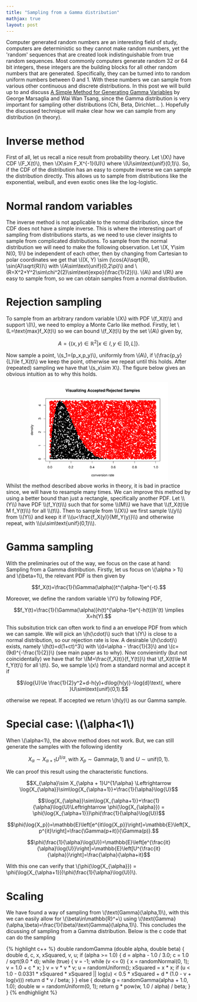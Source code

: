 ```yaml
---
title: "Sampling from a Gamma distribution"
mathjax: true
layout: post
---
```


Computer generated random numbers are an interesting field of study, computers are deterministic so they cannot make random numbers, yet the 'random' sequences that are created look indistinguishable from true random sequences. Most commonly computers generate random 32 or 64 bit integers, these integers are the building blocks for all other random numbers that are generated. Specifically, they can be turned into to random uniform numbers between 0 and 1. With these numbers we can sample from various other continuous and discrete distributions.
In this post we will build up to and discuss [A Simple Method for Generating Gamma Variables](https://dl.acm.org/doi/pdf/10.1145/358407.358414) by George Marsaglia and Wai Wan Tsang, since the Gamma distribution is very important for sampling other distributions (Chi, Beta, Dirichlet... ). Hopefully the discussed technique will make clear how we can sample from any distribution (in theory).

# Inverse method
First of all, let us recall a nice result from probability theory. Let \\(X\\) have CDF \\(F_X(t)\\), then \\(X\sim F_X^{-1}(U)\\) where \\(U\sim\text{unif}(0,1)\\). So, if the CDF of the distribution has an easy to compute inverse we can sample the distribution directly. This allows us to sample from distributions like the exponential, weibull, and even exotic ones like the log-logistic.

# Normal random variables
The inverse method is not applicable to the normal distribution, since the CDF does not have a simple inverse. This is where the interesting part of sampling from distributions starts, as we need to use clever insights to sample from complicated distributions. To sample from the normal distribution we will need to make the following observation. Let \\(X, Y\sim N(0, 1)\\) be independent of each other, then by changing from Cartesian to polar coordinates we get that \\((X, Y) \sim (\cos(A)\sqrt{R}, \sin(A)\sqrt{R})\\) with \\(A\sim\text{unif}(0,2\pi)\\) and \\(R=X^2+Y^2\sim\chi^2(2)\sim\text{expo}(\frac{1}{2})\\). \\(A\\) and \\(R\\) are easy to sample from, so we can obtain samples from a normal distribution.

# Rejection sampling
To sample from an arbitrary random variable \\(X\\) with PDF \\(f_X(t)\\) and support \\(I\\), we need to employ a Monte Carlo like method. Firstly, let \\(L=\text{max}f_X(t)\\) so we can bound \\(f_X(t)\\) by the set \\(A\\) given by,

$$A=\{(x,y)\in\mathbb{R}^2|x\in I, y\in[0, L]\}.$$

Now sample a point, \\(s_1=(p_x,p_y)\\), uniformly from \\(A\\), if \\(\frac{p_y}{L}\le f_X(t)\\) we keep the point, otherwise we repeat until this holds. After (repeated) sampling we have that \\(s_x\sim X\\). The figure below gives an obvious intuition as to why this holds.
<div style="text-align:center"><img src="/images/rejection.png" width="75%" /></div>
Whilst the method described above works in theory, it is bad in practice since, we will have to resample many times. We can improve this method by using a better bound than just a rectangle, specifically another PDF. Let \\(Y\\) have PDF \\(f_Y(t)\\) such that for some \\(M\\) we have that \\(f_X(t)\le M f_Y(t)\\) for all \\(t\\). Then to sample from \\(X\\) we first sample \\(y\\) from \\(Y\\) and keep it if \\(u<\frac{f_X(y)}{Mf_Y(y)}\\) and otherwise repeat, with \\(u\sim\text{unif}(0,1)\\).

# Gamma sampling
With the preliminaries out of the way, we focus on the case at hand: Sampling from a Gamma distribution. Firstly, let us focus on \\(\alpha > 1\\) and \\(\beta=1\\), the relevant PDF is then given by

$$f_X(t)=\frac{1}{\Gamma(\alpha)}t^{\alpha-1}e^{-t}.$$

Moreover, we define the random variable \\(Y\\) by following PDF,

$$f_Y(t)=\frac{1}{\Gamma(\alpha)}h(t)^{\alpha-1}e^{-h(t)}h'(t) \implies X=h(Y).$$

This subsitution trick can often work to find a an envelope PDF from which we can sample. We will pick an \\(h(\cdot)\\) such that \\(Y\\) is close to a normal distribution, so our rejection rate is low. A desirable \\(h(\cdot)\\) exists, namely \\(h(t)=d(1+ct)^3\\) with \\(d=\alpha - \frac{1}{3}\\) and \\(c=(9d)^{-\frac{1}{2}}\\) (see main paper as to why). Now convienintly (but not coincidentally) we have that for \\(M=\frac{f_X(t)}{f_Y(t)}\\) that \\(f_X(t)\le M f_Y(t)\\) for all \\(t\\). So, we sample \\(x\\) from a standard normal and accept it if 

$$\log{U}\le \frac{1}{2}y^2+d-h(y)+d\log{h(y)}-\log{d}\text{, where }U\sim\text{unif}(0,1).$$

otherwise we repeat. If accepted we return \\(h(y)\\) as our Gamma sample.
# Special case: \\(\alpha<1\\)
When \\(\alpha<1\\), the above method does not work. But, we can still generate the samples with the following identity

$$X_{\alpha}\sim X_{\alpha + 1}U^{1/\alpha}\text{, with }X_p\sim\text{Gamma}(p, 1) \text{ and } U\sim\text{unif}(0,1).$$

We can proof this result using the characteristic functions.

$$X_{\alpha}\sim X_{\alpha + 1}U^{1/\alpha} \Leftrightarrow \log{X_{\alpha}}\sim\log{X_{\alpha+1}}+\frac{1}{\alpha}\log{U}$$

$$\log{X_{\alpha}}\sim\log{X_{\alpha+1}}+\frac{1}{\alpha}\log{U}\Leftrightarrow \phi(\log{X_{\alpha}}) = \phi(\log{X_{\alpha+1}})\phi(\frac{1}{\alpha}\log{U})$$

$$\phi(\log{X_p})=\mathbb{E}\left[e^{it\log{X_p}}\right]=\mathbb{E}\left[X_p^{it}\right]=\frac{\Gamma(p+it)}{\Gamma(p)}.$$

$$\phi(\frac{1}{\alpha}\log{U})=\mathbb{E}\left[e^{\frac{it}{\alpha}\log{U}}\right]=\mathbb{E}\left[U^{\frac{it}{\alpha}}\right]=\frac{\alpha}{\alpha+it}$$

With this one can verify that \\(\phi(\log{X_{\alpha}}) = \phi(\log{X_{\alpha+1}})\phi(\frac{1}{\alpha}\log{U})\\).

# Scaling
We have found a way of sampling from \\(\text{Gamma}(\alpha,1)\\), with this we can easily allow for \\(\beta\in\mathbb{R}^+\\) using \\(\text{Gamma}(\alpha,\beta)=\frac{1}{\beta}\text{Gamma}(\alpha,1)\\). This concludes the dicussing of sampling from a Gamma distribution. Below is the c code that can do the sampling


{% highlight c++ %}
double randomGamma (double alpha, double beta)
{
    double d, c, x, xSquared, v, u;
    if (alpha >= 1.0)
    {
        d = alpha - 1.0 / 3.0;
        c = 1.0 / sqrt(9.0 * d);
        while (true)
        {
            v = -1;
            while (v <= 0)
            {
                x = randomNormal(0, 1);
                v = 1.0 + c * x;
            }
            v = v * v * v;
            u = randomUniform();
            xSquared = x * x;
            if (u < 1.0 - 0.0331 * xSquared * xSquared || log(u) < 0.5 * xSquared + d * (1.0 - v + log(v)))
                return d * v / beta;
        }
    }
    else
    {
        double g = randomGamma(alpha + 1.0, 1.0);
        double w = randomUniform(0, 1);
        return g * pow(w, 1.0 / alpha) / beta;
    }
}
{% endhighlight %}
